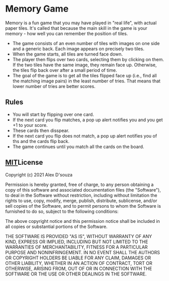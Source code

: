 # Memory Game
Memory is a fun game that you may have played in "real life", with actual paper tiles. It's called that because the main skill in the game is your memory - how well you can remember the position of tiles.
* The game consists of an even number of tiles with images on one side and a generic back. Each image appears on precisely two tiles.
* When the game starts, all tiles are turned face down.
* The player then flips over two cards, selecting them by clicking on them. If the two tiles have the same image, they remain face up. Otherwise, the tiles flip back over after a small period of time.
* The goal of the game is to get all the tiles flipped face up (i.e., find all the matching image pairs) in the least number of tries. That means that lower number of tries are better scores.

## Rules
* You will start by flipping over one card.
* If the next card you flip matches, a pop up alert notifies you and you get +1 to your score.
* These cards then disspear.
* If the next card you flip does not match, a pop up alert notifies you of ths and the cards flip back.
* The game continues until you match all the cards on the board.

## [MIT](LICENSE)License

Copyright (c) 2021 Alex D'souza

Permission is hereby granted, free of charge, to any person obtaining a copy
of this software and associated documentation files (the "Software"), to deal
in the Software without restriction, including without limitation the rights
to use, copy, modify, merge, publish, distribute, sublicense, and/or sell
copies of the Software, and to permit persons to whom the Software is
furnished to do so, subject to the following conditions:

The above copyright notice and this permission notice shall be included in all
copies or substantial portions of the Software.

THE SOFTWARE IS PROVIDED "AS IS", WITHOUT WARRANTY OF ANY KIND, EXPRESS OR
IMPLIED, INCLUDING BUT NOT LIMITED TO THE WARRANTIES OF MERCHANTABILITY,
FITNESS FOR A PARTICULAR PURPOSE AND NONINFRINGEMENT. IN NO EVENT SHALL THE
AUTHORS OR COPYRIGHT HOLDERS BE LIABLE FOR ANY CLAIM, DAMAGES OR OTHER
LIABILITY, WHETHER IN AN ACTION OF CONTRACT, TORT OR OTHERWISE, ARISING FROM,
OUT OF OR IN CONNECTION WITH THE SOFTWARE OR THE USE OR OTHER DEALINGS IN THE
SOFTWARE.


